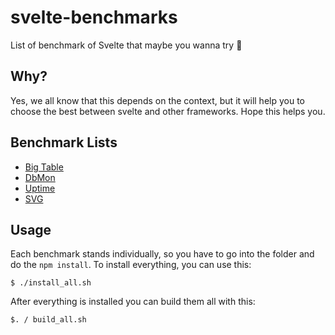 # svelte-benchmarks
List of benchmark of Svelte that maybe you wanna try 🙌

## Why?
Yes, we all know that this depends on the context, but it will help you to choose the best between svelte and other frameworks. Hope this helps you.

## Benchmark Lists
- [Big Table](https://github.com/donnisnoni95/svelte-benchmarks/tree/master/big-table)
- [DbMon](https://github.com/donnisnoni95/svelte-benchmarks/tree/master/dbmon)
- [Uptime](https://github.com/donnisnoni95/svelte-benchmarks/tree/master/uptime)
- [SVG](https://github.com/donnisnoni95/svelte-benchmarks/tree/master/svg)

## Usage

Each benchmark stands individually, so you have to go into the folder and do the `npm install`. To install everything, you can use this:

`$ ./install_all.sh`

After everything is installed you can build them all with this:

`$. / build_all.sh`
